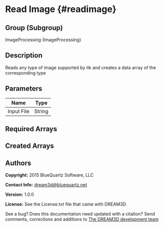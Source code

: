 Read Image {#readimage}
=====

## Group (Subgroup) ##
ImageProcessing (ImageProcessing)


## Description ##
Reads any type of image supported by itk and creates a data array of the corresponding type

## Parameters ##
| Name             | Type |
|------------------|------|
| Input File| String |

## Required Arrays ##


## Created Arrays ##


## Authors ##

**Copyright:** 2015 BlueQuartz Software, LLC

**Contact Info:** dream3d@bluequartz.net

**Version:** 1.0.0

**License:**  See the License.txt file that came with DREAM3D.

See a bug? Does this documentation need updated with a citation? Send comments, corrections and additions to [The DREAM3D development team](mailto:dream3d@bluequartz.net?subject=Documentation%20Correction)



